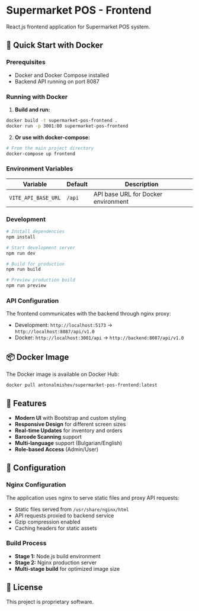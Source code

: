 # Supermarket POS - Frontend

React.js frontend application for Supermarket POS system.

## 🚀 Quick Start with Docker

### Prerequisites
- Docker and Docker Compose installed
- Backend API running on port 8087

### Running with Docker

1. **Build and run:**
```bash
docker build -t supermarket-pos-frontend .
docker run -p 3001:80 supermarket-pos-frontend
```

2. **Or use with docker-compose:**
```bash
# From the main project directory
docker-compose up frontend
```

### Environment Variables

| Variable | Default | Description |
|----------|---------|-------------|
| `VITE_API_BASE_URL` | `/api` | API base URL for Docker environment |

### Development

```bash
# Install dependencies
npm install

# Start development server
npm run dev

# Build for production
npm run build

# Preview production build
npm run preview
```

### API Configuration

The frontend communicates with the backend through nginx proxy:
- Development: `http://localhost:5173` → `http://localhost:8087/api/v1.0`
- Docker: `http://localhost:3001/api` → `http://backend:8087/api/v1.0`

## 📦 Docker Image

The Docker image is available on Docker Hub:
```bash
docker pull antonalmishev/supermarket-pos-frontend:latest
```

## 🎨 Features

- **Modern UI** with Bootstrap and custom styling
- **Responsive Design** for different screen sizes
- **Real-time Updates** for inventory and orders
- **Barcode Scanning** support
- **Multi-language** support (Bulgarian/English)
- **Role-based Access** (Admin/User)

## 🔧 Configuration

### Nginx Configuration
The application uses nginx to serve static files and proxy API requests:
- Static files served from `/usr/share/nginx/html`
- API requests proxied to backend service
- Gzip compression enabled
- Caching headers for static assets

### Build Process
- **Stage 1:** Node.js build environment
- **Stage 2:** Nginx production server
- **Multi-stage build** for optimized image size

## 📝 License

This project is proprietary software.